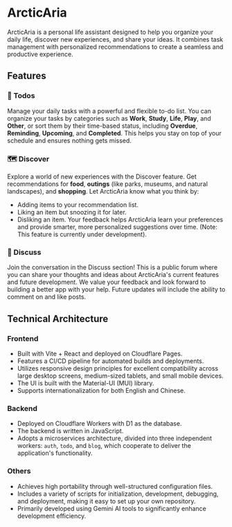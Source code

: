 # ArcticAria

ArcticAria is a personal life assistant designed to help you organize your daily life, discover new experiences, and share your ideas. It combines task management with personalized recommendations to create a seamless and productive experience.

## Features

### 📝 Todos
Manage your daily tasks with a powerful and flexible to-do list. You can organize your tasks by categories such as **Work**, **Study**, **Life**, **Play**, and **Other**, or sort them by their time-based status, including **Overdue**, **Reminding**, **Upcoming**, and **Completed**. This helps you stay on top of your schedule and ensures nothing gets missed.

### 🗺️ Discover
Explore a world of new experiences with the Discover feature. Get recommendations for **food**, **outings** (like parks, museums, and natural landscapes), and **shopping**. Let ArcticAria know what you think by:
- Adding items to your recommendation list.
- Liking an item but snoozing it for later.
- Disliking an item.
Your feedback helps ArcticAria learn your preferences and provide smarter, more personalized suggestions over time. (Note: This feature is currently under development).

### 💬 Discuss
Join the conversation in the Discuss section! This is a public forum where you can share your thoughts and ideas about ArcticAria's current features and future development. We value your feedback and look forward to building a better app with your help. Future updates will include the ability to comment on and like posts.

## Technical Architecture

### Frontend
*   Built with Vite + React and deployed on Cloudflare Pages.
*   Features a CI/CD pipeline for automated builds and deployments.
*   Utilizes responsive design principles for excellent compatibility across large desktop screens, medium-sized tablets, and small mobile devices.
*   The UI is built with the Material-UI (MUI) library.
*   Supports internationalization for both English and Chinese.

### Backend
*   Deployed on Cloudflare Workers with D1 as the database.
*   The backend is written in JavaScript.
*   Adopts a microservices architecture, divided into three independent workers: `auth`, `todo`, and `blog`, which cooperate to deliver the application's functionality.

### Others
*   Achieves high portability through well-structured configuration files.
*   Includes a variety of scripts for initialization, development, debugging, and deployment, making it easy to set up your own repository.
*   Primarily developed using Gemini AI tools to significantly enhance development efficiency.
